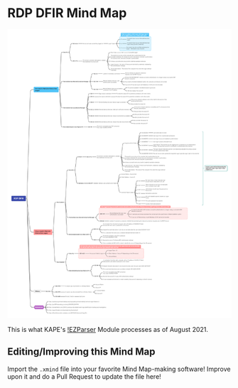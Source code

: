 # RDP DFIR Mind Map

![RDPDFIRMINDMAP](./RDP_DFIR.png)

This is what KAPE's [!EZParser](https://github.com/EricZimmerman/KapeFiles/blob/master/Modules/!EZParser.mkape) Module processes as of August 2021. 

## Editing/Improving this Mind Map

Import the `.xmind` file into your favorite Mind Map-making software! Improve upon it and do a Pull Request to update the file here!